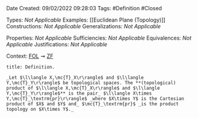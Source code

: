 <br />
<br />

Date Created: 09/02/2022 09:28:03
Tags: #Definition #Closed 

Types: _Not Applicable_
Examples: [[Euclidean Plane (Topology)]]
Constructions: _Not Applicable_
Generalizations: _Not Applicable_

Properties: _Not Applicable_
Sufficiencies: _Not Applicable_
Equivalences: _Not Applicable_
Justifications: _Not Applicable_

Context: [$\textrm{FOL}$](obsidian://open?file=First%20Order%20Logic)$\,\,\rightsquigarrow\,\,$[$\textrm{ZF}$](obsidian://open?file=Zermelo-Fraenkel%20Set%20Theory)

``` ad-Definition
title: Definition.

_Let $\l\langle X,\mc{T}_X\r\rangle$ and $\l\langle Y,\mc{T}_Y\r\rangle$ be topological spaces. The **(topological) product of $\l\langle X,\mc{T}_X\r\rangle$ and $\l\langle Y,\mc{T}_Y\r\rangle$** is the pair_ $\l\langle X\times Y,\mc{T}_\textrm{pr}\r\rangle$ _where $X\times Y$ is the Cartesian product of $X$ and $Y$ and_ $\mc{T}_\textrm{pr}$ _is the product topology on $X\times Y$._

```
